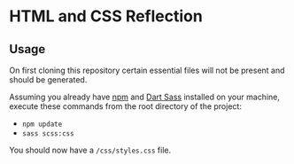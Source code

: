 # HTML and CSS Reflection

## Usage
On first cloning this repository certain essential files will not be present and should be generated.

Assuming you already have [npm](https://www.npmjs.com/get-npm) and [Dart Sass](https://sass-lang.com/) installed on your machine, execute these commands from the root directory of the project:
* `npm update`
* `sass scss:css`

You should now have a `/css/styles.css` file.
